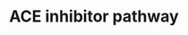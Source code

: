 ---
annotations:
- type: Pathway Ontology
  value: ACE inhibitor drug pathway
authors:
- C.F.Thorn
- MaintBot
- Khanspers
- Thomas
- Egonw
- Christine Chichester
- Eweitz
description: 'The renin-angiotensin-aldosterone system (RAAS) is central to the control
  of blood pressure and the target of several types of anti-hypertensive drugs. This
  pathway depicts a simplified representation of the pharmacodynamics (PD) of RAAS-acting
  drugs including candidate genes for the pharmacogenomics (PGx) of ACE inhibitors,
  angiotensin receptor blockers (ARBs), renin inhibitor aliskiren and aldosterone
  receptor antagonists. Source: PharmGKB (http://www.pharmgkb.org/do/serve?objId=PA2023&objCls=Pathway)'
last-edited: 2021-05-14
organisms:
- Mus musculus
redirect_from:
- /index.php/Pathway:WP396
- /instance/WP396
schema-jsonld:
- '@context': https://schema.org/
  '@id': https://wikipathways.github.io/pathways/WP396.html
  '@type': Dataset
  creator:
    '@type': Organization
    name: WikiPathways
  description: 'The renin-angiotensin-aldosterone system (RAAS) is central to the
    control of blood pressure and the target of several types of anti-hypertensive
    drugs. This pathway depicts a simplified representation of the pharmacodynamics
    (PD) of RAAS-acting drugs including candidate genes for the pharmacogenomics (PGx)
    of ACE inhibitors, angiotensin receptor blockers (ARBs), renin inhibitor aliskiren
    and aldosterone receptor antagonists. Source: PharmGKB (http://www.pharmgkb.org/do/serve?objId=PA2023&objCls=Pathway)'
  keywords:
  - ACE Inhibitor
  - Agtr1
  - Bdkrb2
  - Bradykinin
  - Angiotensin II
  - Ren1
  - Agt
  - Kng1
  - Aldosterone
  - Ace
  - Angiotensin I
  - Nos3
  - Agtr2
  license: CC0
  name: ACE inhibitor pathway
seo: CreativeWork
title: ACE inhibitor pathway
wpid: WP396
---